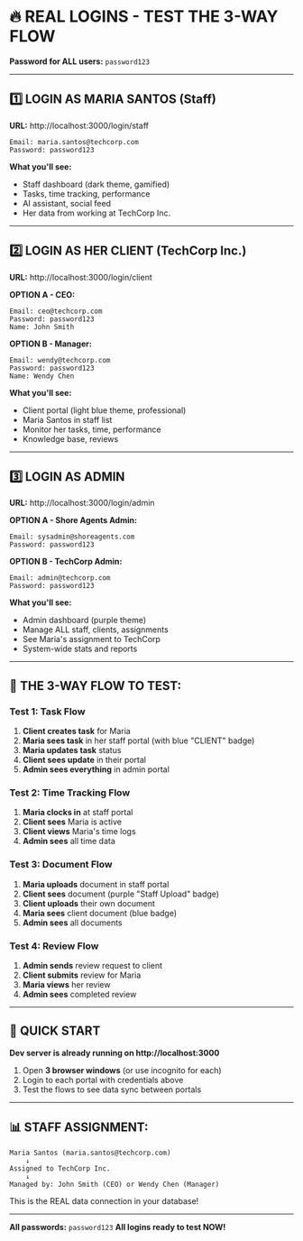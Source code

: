 # 🔥 REAL LOGINS - TEST THE 3-WAY FLOW

**Password for ALL users:** `password123`

---

## 1️⃣ LOGIN AS MARIA SANTOS (Staff)

**URL:** http://localhost:3000/login/staff

```
Email: maria.santos@techcorp.com
Password: password123
```

**What you'll see:**
- Staff dashboard (dark theme, gamified)
- Tasks, time tracking, performance
- AI assistant, social feed
- Her data from working at TechCorp Inc.

---

## 2️⃣ LOGIN AS HER CLIENT (TechCorp Inc.)

**URL:** http://localhost:3000/login/client

**OPTION A - CEO:**
```
Email: ceo@techcorp.com
Password: password123
Name: John Smith
```

**OPTION B - Manager:**
```
Email: wendy@techcorp.com
Password: password123
Name: Wendy Chen
```

**What you'll see:**
- Client portal (light blue theme, professional)
- Maria Santos in staff list
- Monitor her tasks, time, performance
- Knowledge base, reviews

---

## 3️⃣ LOGIN AS ADMIN

**URL:** http://localhost:3000/login/admin

**OPTION A - Shore Agents Admin:**
```
Email: sysadmin@shoreagents.com
Password: password123
```

**OPTION B - TechCorp Admin:**
```
Email: admin@techcorp.com
Password: password123
```

**What you'll see:**
- Admin dashboard (purple theme)
- Manage ALL staff, clients, assignments
- See Maria's assignment to TechCorp
- System-wide stats and reports

---

## 🔄 THE 3-WAY FLOW TO TEST:

### Test 1: Task Flow
1. **Client creates task** for Maria
2. **Maria sees task** in her staff portal (with blue "CLIENT" badge)
3. **Maria updates task** status
4. **Client sees update** in their portal
5. **Admin sees everything** in admin portal

### Test 2: Time Tracking Flow
1. **Maria clocks in** at staff portal
2. **Client sees** Maria is active
3. **Client views** Maria's time logs
4. **Admin sees** all time data

### Test 3: Document Flow
1. **Maria uploads** document in staff portal
2. **Client sees** document (purple "Staff Upload" badge)
3. **Client uploads** their own document
4. **Maria sees** client document (blue badge)
5. **Admin sees** all documents

### Test 4: Review Flow
1. **Admin sends** review request to client
2. **Client submits** review for Maria
3. **Maria views** her review
4. **Admin sees** completed review

---

## 🚀 QUICK START

**Dev server is already running on http://localhost:3000**

1. Open **3 browser windows** (or use incognito for each)
2. Login to each portal with credentials above
3. Test the flows to see data sync between portals

---

## 📊 STAFF ASSIGNMENT:

```
Maria Santos (maria.santos@techcorp.com)
    ↓
Assigned to TechCorp Inc.
    ↓
Managed by: John Smith (CEO) or Wendy Chen (Manager)
```

This is the REAL data connection in your database!

---

**All passwords:** `password123`
**All logins ready to test NOW!**

